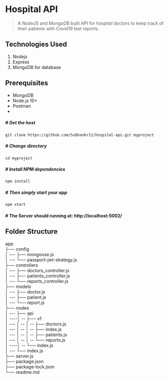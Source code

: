# Hospital API

> A NodeJS and MongoDB built API for hospital doctors to keep track of their patients with Covid19 test reports.

## Technologies Used

1.  Nodejs
2.  Express
3.  MongoDB for database

## Prerequisites

- MongoDB
- Node.js 10+
- Postman
-



##### # Get the host

`git clone https://github.com/Subhankr12/hospital-api.git myproject`

##### # Change directory

`cd myproject`

##### # Install NPM dependencies

`npm install`

##### # Then simply start your app

`npm start`

#### # The Server should running at: http://localhost:5002/

## Folder Structure

app <br>
├── config <br>
│ --- ├── mongoose.js <br>
│ --- └── passport-jwt-strategy.js <br>
├── controllers <br>
│ --- ├── doctors_controller.js <br>
│ --- ├── patients_controller.js <br>
│ --- └── reports_controller.js <br>
├── models <br>
│ --- ├── doctor.js <br>
│ --- ├── patient.js <br>
│ --- └── report.js <br>
├── routes <br>
│ --- ├── api <br>
│ ----│ -- ├── v1 <br>
│ --- │ -- │ -- ├── doctors.js <br>
│ --- │ -- │ -- ├── index.js <br>
│ --- │ -- │ -- ├── patients.js <br>
│ --- │ -- │ -- └── reports.js <br>
│ ----│ -- └── index.js <br>
│ --- └── index.js <br>
├── server.js <br>
├── package.json <br>
├── package-lock.json <br>
└── readme.md <br>
